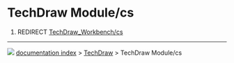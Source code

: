 # TechDraw Module/cs
1.  REDIRECT [TechDraw\_Workbench/cs](TechDraw_Workbench/cs.md)



---
![](images/Right_arrow.png) [documentation index](../README.md) > [TechDraw](TechDraw_Workbench.md) > TechDraw Module/cs

